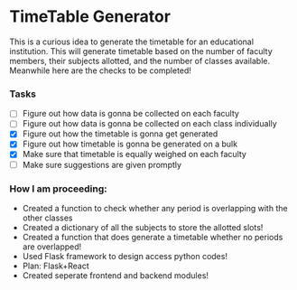 # TimeTable Generator
This is a curious idea to generate the timetable for an educational institution.
This will generate timetable based on the number of faculty members, their subjects allotted, and the number of classes available. 
Meanwhile here are the checks to be completed!
### Tasks
- [ ] Figure out how data is gonna be collected on each faculty
- [ ] Figure out how data is gonna be collected on each class individually
- [x] Figure out how the timetable is gonna get generated
- [x] Figure out how timetable is gonna be generated on a bulk
- [x] Make sure that timetable is equally weighed on each faculty
- [ ] Make sure suggestions are given promptly
### How I am proceeding: 
- Created a function to check whether any period is overlapping with the other classes
- Created a dictionary of all the subjects to store the allotted slots!
- Created a function that does generate a timetable whether no periods are overlapped!
- Used Flask framework to design access python codes!
- Plan: Flask+React
- Created seperate frontend and backend modules!
